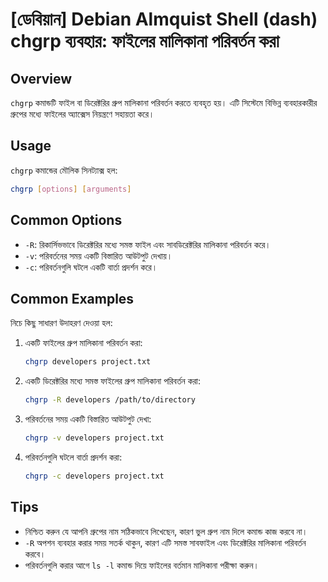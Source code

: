 # [ডেবিয়ান] Debian Almquist Shell (dash) chgrp ব্যবহার: ফাইলের মালিকানা পরিবর্তন করা

## Overview
`chgrp` কমান্ডটি ফাইল বা ডিরেক্টরির গ্রুপ মালিকানা পরিবর্তন করতে ব্যবহৃত হয়। এটি সিস্টেমে বিভিন্ন ব্যবহারকারীর গ্রুপের মধ্যে ফাইলের অ্যাক্সেস নিয়ন্ত্রণে সহায়তা করে।

## Usage
`chgrp` কমান্ডের মৌলিক সিনট্যাক্স হল:

```bash
chgrp [options] [arguments]
```

## Common Options
- `-R`: রিকার্সিভভাবে ডিরেক্টরির মধ্যে সমস্ত ফাইল এবং সাবডিরেক্টরির মালিকানা পরিবর্তন করে।
- `-v`: পরিবর্তনের সময় একটি বিস্তারিত আউটপুট দেখায়।
- `-c`: পরিবর্তনগুলি ঘটলে একটি বার্তা প্রদর্শন করে।

## Common Examples
নিচে কিছু সাধারণ উদাহরণ দেওয়া হল:

1. একটি ফাইলের গ্রুপ মালিকানা পরিবর্তন করা:
   ```bash
   chgrp developers project.txt
   ```

2. একটি ডিরেক্টরির মধ্যে সমস্ত ফাইলের গ্রুপ মালিকানা পরিবর্তন করা:
   ```bash
   chgrp -R developers /path/to/directory
   ```

3. পরিবর্তনের সময় একটি বিস্তারিত আউটপুট দেখা:
   ```bash
   chgrp -v developers project.txt
   ```

4. পরিবর্তনগুলি ঘটলে বার্তা প্রদর্শন করা:
   ```bash
   chgrp -c developers project.txt
   ```

## Tips
- নিশ্চিত করুন যে আপনি গ্রুপের নাম সঠিকভাবে লিখেছেন, কারণ ভুল গ্রুপ নাম দিলে কমান্ড কাজ করবে না।
- `-R` অপশন ব্যবহার করার সময় সতর্ক থাকুন, কারণ এটি সমস্ত সাবফাইল এবং ডিরেক্টরির মালিকানা পরিবর্তন করবে।
- পরিবর্তনগুলি করার আগে `ls -l` কমান্ড দিয়ে ফাইলের বর্তমান মালিকানা পরীক্ষা করুন।